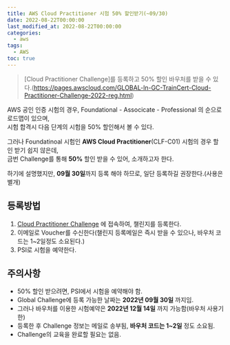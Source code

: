 ```yaml
---
title: AWS Cloud Practitioner 시험 50% 할인받기(~09/30)
date: 2022-08-22T00:00:00
last_modified_at: 2022-08-22T00:00:00
categories:
  - aws
tags:
  - AWS
toc: true  
---
```

> [Cloud Practitioner Challenge]를 등록하고 50% 할인 바우처를 받을 수 있다.(https://pages.awscloud.com/GLOBAL-ln-GC-TrainCert-Cloud-Practitioner-Challenge-2022-reg.html)

AWS 공인 인증 시험의 경우, Foundational - Associcate - Professional 의 순으로 로드맵이 있으며,  
시험 합격시 다음 단계의 시험을 50% 할인해서 볼 수 있다.  

그러나 Foundatinoal 시험인 **AWS Cloud Practitioner**(CLF-C01) 시험의 경우 할인 받기 쉽지 않은데,  
금번 Challenge를 통해 **50%** 할인 받을 수 있어, 소개하고자 한다.

하기에 설명했지만, **09월 30일**까지 등록 해야 하므로, 일단 등록하길 권장한다.(사용은 별개)

## 등록방법
1. [Cloud Practitioner Challenge](https://pages.awscloud.com/GLOBAL-ln-GC-TrainCert-Cloud-Practitioner-Challenge-2022-reg.html) 에 접속하여, 챌린지를 등록한다.
2. 이메일로 Voucher를 수신한다(챌린지 등록메일은 즉시 받을 수 있으나, 바우처 코드는 1~2일정도 소요된다.)
3. PSI로 시험을 예약한다.

## 주의사항
- 50% 할인 받으려면, PSI에서 시험을 예약해야 함.
- Global Challenge에 등록 가능한 날짜는 **2022년 09월 30일** 까지임.
- 그러나 바우처를 이용한 시험예약은 **2022년 12월 14일** 까지 가능함(바우처 사용기한)
- 등록한 후 Challenge 정보는 메일로 송부됨, **바우처 코드는 1~2일** 정도 소요됨.
- Challenge의 교육을 완료할 필요는 없음.